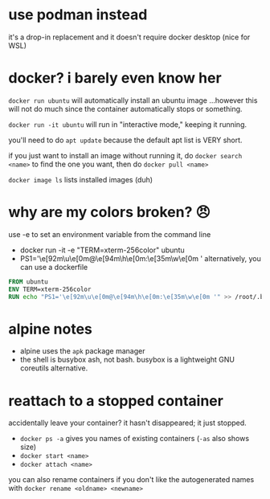 # use podman instead
it's a drop-in replacement and it doesn't require docker desktop (nice for WSL)

# docker? i barely even know her

`docker run ubuntu` will automatically install an ubuntu image
...however this will not do much since the container automatically stops or
something.

`docker run -it ubuntu` will run in "interactive mode," keeping it running.

you'll need to do `apt update` because the default apt list is VERY short.

if you just want to install an image without running it, do
`docker search <name>` to find the one you want, then do `docker pull <name>`

`docker image ls` lists installed images (duh)

# why are my colors broken? 😠

use -e to set an environment variable from the command line

- docker run -it -e "TERM=xterm-256color" ubuntu
- PS1='\\e\[92m\\u\\e\[0m@\\e\[94m\\h\\e\[0m:\\e\[35m\\w\\e\[0m '
  alternatively, you can use a dockerfile

```Dockerfile
FROM ubuntu
ENV TERM=xterm-256color
RUN echo "PS1='\e[92m\u\e[0m@\e[94m\h\e[0m:\e[35m\w\e[0m '" >> /root/.bashrc
```

# alpine notes

- alpine uses the `apk` package manager
- the shell is busybox ash, not bash.
  busybox is a lightweight GNU coreutils alternative.

# reattach to a stopped container

accidentally leave your container? it hasn't disappeared; it just stopped.

- `docker ps -a` gives you names of existing containers (`-as` also shows size)
- `docker start <name>`
- `docker attach <name>`

you can also rename containers if you don't like the autogenerated names with
`docker rename <oldname> <newname>`
